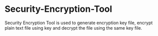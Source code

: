# Security-Encryption-Tool
Security Encryption Tool is used to generate encryption key file, encrypt plain text file using key and decrypt the file using the same key file.

